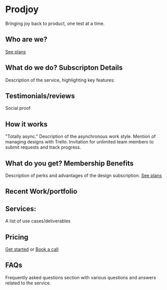 # Prodjoy

Bringing joy back to product, one test at a time.

## Who are we?

[See plans](#)

## What do we do? Subscripton Details

Description of the service, highlighting key features:

## Testimonials/reviews

Social proof

## How it works

"Totally async."
Description of the asynchronous work style.
Mention of managing designs with Trello.
Invitation for unlimited team members to submit requests and track progress.

## What do you get? Membership Benefits

Description of perks and advantages of the design subscription.
[See plans](#)

## Recent Work/portfolio

## Services:

A list of use cases/deliverables

## Pricing

[Get started](#) or [Book a call](#)

## FAQs

Frequently asked questions section with various questions and answers related to the service.
